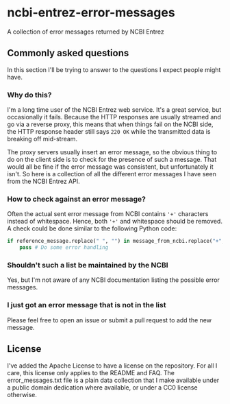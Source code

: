 # ncbi-entrez-error-messages

A collection of error messages returned by NCBI Entrez

## Commonly asked questions

In this section I'll be trying to answer to the questions I expect people might have.

### Why do this?

I'm a long time user of the NCBI Entrez web service. It's a great service, but occasionally it fails.
Because the HTTP responses are usually streamed and go via a reverse proxy,
this means that when things fail on the NCBI side, the HTTP response header still says `220 OK`
while the transmitted data is breaking off mid-stream.

The proxy servers usually insert an error message, so the obvious thing to do
on the client side is to check for the presence of such a message.
That would all be fine if the error message was consistent, but unfortunately it isn't.
So here is a collection of all the different error messages I have seen from the NCBI
Entrez API.

### How to check against an error message?

Often the actual sent error message from NCBI contains `'+'` characters instead of whitespace.
Hence, both `'+'` and whitespace should be removed.
A check could be done similar to the following Python code:
```python
if reference_message.replace(" ", "") in message_from_ncbi.replace("+", "").replace(" ", ""):
    pass # Do some error handling
```
### Shouldn't such a list be maintained by the NCBI

Yes, but I'm not aware of any NCBI documentation listing the possible error messages.

### I just got an error message that is not in the list

Please feel free to open an issue or submit a pull request to add the new message.

## License

I've added the Apache License to have a license on the repository.
For all I care, this license only applies to the README and FAQ.
The error_messages.txt file is a plain data collection that I make
available under a public domain dedication where available, or under a CC0
license otherwise.
